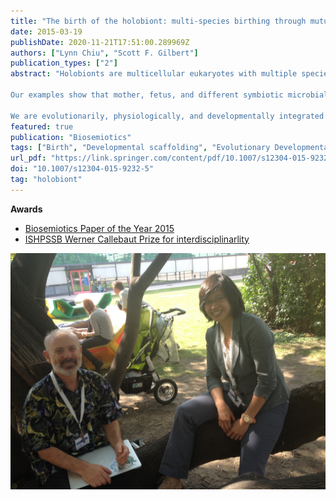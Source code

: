 ```yaml
---
title: "The birth of the holobiont: multi-species birthing through mutual scaffolding and niche construction"
date: 2015-03-19
publishDate: 2020-11-21T17:51:00.289969Z
authors: ["Lynn Chiu", "Scott F. Gilbert"]
publication_types: ["2"]
abstract: "Holobionts are multicellular eukaryotes with multiple species of persistent symbionts. They are not individuals in the genetic sense— composed of and regulated by the same genome—but they are anatomical, physiological, developmental, immunological, and evolutionary units, evolved from a shared relationship between different species. We argue that many of the interactions between human and microbiota symbionts and the reproductive process of a new holobiont are best understood as instances of reciprocal scaffolding of developmental processes and mutual construction of developmental, ecological, and evolutionary niches. 

Our examples show that mother, fetus, and different symbiotic microbial communities induce or constitute conditions for the development and reproduction of one another. These include the direct induction of maternal or fetus physiological changes, the restructuring of ecological relations between communities, and evolutionary selection against undesirable competitors. The mutual scaffolding and niche constructing processes start early—prior to amniotic rupture. 

We are evolutionarily, physiologically, and developmentally integrated holobiont systems, strung together through mutual reliance (developmental scaffolding) and mutual construction (niche construction). Bringing the processes of niche construction and developmental scaffolding together to interpret holobiont birth conceptually scaffolds two new directions for research: (1) in niche construction, identifying the evolutionary implications of organisms actively constructing multiple overlapping niches and scaffolds, and (2) in Evolutionary Developmental Biology, characterizing evolutionary and ecological processes as developmental causes."
featured: true
publication: "Biosemiotics"
tags: ["Birth", "Developmental scaffolding", "Evolutionary Developmental Biology", "Holobionts", "Niche construction"]
url_pdf: "https://link.springer.com/content/pdf/10.1007/s12304-015-9232-5.pdf"
doi: "10.1007/s12304-015-9232-5"
tag: "holobiont"
---
```


**Awards**
- [Biosemiotics Paper of the Year 2015]()
- [ISHPSSB Werner Callebaut Prize for interdisciplinarlity]()

![alt text](exampleSite\static\media\Gilbert.png)


<script type="text/javascript" src="https://d1bxh8uas1mnw7.cloudfront.net/assets/embed.js"></script><div class="altmetric-embed" data-badge-type="donut" data-altmetric-id="3836400"></div>